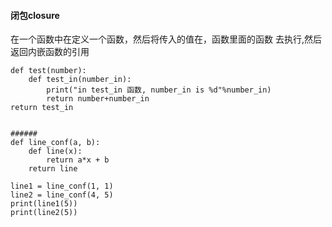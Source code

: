#### 闭包closure
在一个函数中在定义一个函数，然后将传入的值在，函数里面的函数
去执行,然后返回内嵌函数的引用

    def test(number):
        def test_in(number_in):
            print("in test_in 函数, number_in is %d"%number_in)
            return number+number_in
    return test_in
    
    
    ######
    def line_conf(a, b):
        def line(x):
            return a*x + b
        return line
        
    line1 = line_conf(1, 1)
    line2 = line_conf(4, 5)
    print(line1(5))
    print(line2(5))

